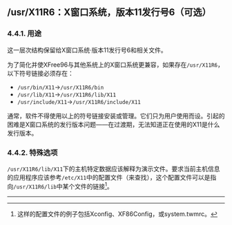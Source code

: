 ## /usr/X11R6：X窗口系统，版本11发行号6（可选）

### 4.4.1. 用途

这一层次结构保留给X窗口系统·版本11发行号6和相关文件。

为了简化并使XFree96与其他系统上的X窗口系统更兼容，如果存在`/usr/X11R6`，以下符号链接必须存在：
* `/usr/bin/X11`->`/usr/X11R6/bin`
* `/usr/lib/X11`->`/usr/X11R6/lib/X11`
* `/usr/include/X11`->`/usr/X11R6/include/X11`

通常，软件不得使用以上的符号链接安装或管理。它们只为用户使用而设。引起的困难是X窗口系统的发行版本问题——在过渡期，无法知道正在使用的X11是什么发行版本。

### 4.4.2. 特殊选项

`/usr/X11R6/lib/X11`下的主机特定数据应该解释为演示文件。要求当前主机信息的应用程序应该参考`/etc/X11`中的配置文件（来查找），这个配置文件可以是指向`/usr/X11R6/lib`中某个文件的链接[^1]。

---
[^1]: 这样的配置文件的例子包括Xconfig、XF86Config，或system.twmrc。
